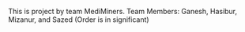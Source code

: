 This is project by team MediMiners. 
Team Members: Ganesh, Hasibur, Mizanur, and Sazed (Order is in significant)
